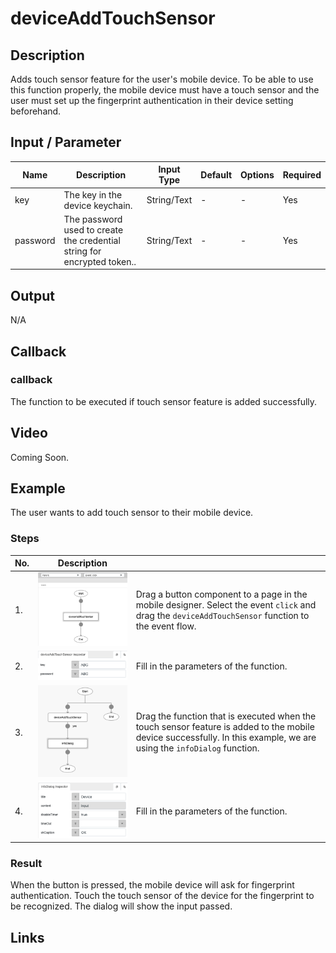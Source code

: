 # deviceAddTouchSensor

## Description

Adds touch sensor feature for the user's mobile device. To be able to use this function properly, the mobile device must have a touch sensor and the user must set up the fingerprint authentication in their device setting beforehand.

## Input / Parameter

| Name | Description | Input Type | Default | Options | Required |
| ------ | ------ | ------ | ------ | ------ | ------ |
| key | The key in the device keychain. | String/Text | - | - | Yes |
| password | The password used to create the credential string for encrypted token.. | String/Text | - | - | Yes |

## Output

N/A

## Callback

### callback

The function to be executed if touch sensor feature is added successfully.

## Video

Coming Soon.

<!-- Format: [![Video]({image-path})]({url-link}) -->

## Example

The user wants to add touch sensor to their mobile device.

<!-- Share a scenario, like a user requirements. -->

### Steps

| No. | Description |  |
| ------ | ------ | ------ |
| 1. | ![](./deviceAddTouchSensor-step-1.png) | Drag a button component to a page in the mobile designer. Select the event `click` and drag the `deviceAddTouchSensor` function to the event flow. |
| 2. | ![](./deviceAddTouchSensor-step-2.png) | Fill in the parameters of the function. |
| 3. | ![](./deviceAddTouchSensor-step-3.png) | Drag the function that is executed when the touch sensor feature is added to the mobile device successfully. In this example, we are using the `infoDialog` function. |
| 4. | ![](./deviceAddTouchSensor-step-4.png) | Fill in the parameters of the function. |

<!-- Show the steps and share some screenshots.

1. .....

Format: ![]({image-path}) -->

### Result

When the button is pressed, the mobile device will ask for fingerprint authentication. Touch the touch sensor of the device for the fingerprint to be recognized. The dialog will show the input passed.

<!-- Explain the output.

Format: ![]({image-path}) -->

## Links